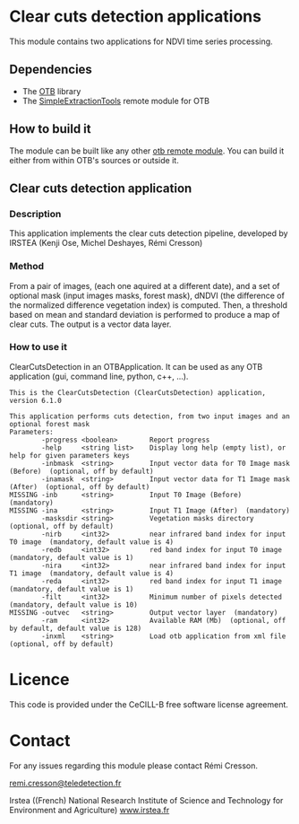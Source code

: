 # Clear cuts detection applications

This module contains two applications for NDVI time series processing.

## Dependencies

* The [OTB](https://www.orfeo-toolbox.org/) library
* The [SimpleExtractionTools](https://gitlab.irstea.fr/remi.cresson/SimpleExtractionTools) remote module for OTB

## How to build it

The module can be built like any other [otb remote module](https://wiki.orfeo-toolbox.org/index.php/How_to_write_a_remote_module). You can build it either from within OTB's sources or outside it.


## Clear cuts detection application

### Description

This application implements the clear cuts detection pipeline, developed by IRSTEA (Kenji Ose, Michel Deshayes, Rémi Cresson)

### Method

From a pair of images, (each one aquired at a different date), and a set of optional mask (input images masks, forest mask), dNDVI (the difference of the normalized difference vegetation index) is computed. Then, a threshold based on mean and standard deviation is performed to produce a map of clear cuts. The output is a vector data layer.

### How to use it

ClearCutsDetection in an OTBApplication.
It can be used as any OTB application (gui, command line, python, c++, ...).

```
This is the ClearCutsDetection (ClearCutsDetection) application, version 6.1.0

This application performs cuts detection, from two input images and an optional forest mask
Parameters: 
        -progress <boolean>        Report progress 
        -help     <string list>    Display long help (empty list), or help for given parameters keys
        -inbmask  <string>         Input vector data for T0 Image mask (Before)  (optional, off by default)
        -inamask  <string>         Input vector data for T1 Image mask (After)  (optional, off by default)
MISSING -inb      <string>         Input T0 Image (Before)  (mandatory)
MISSING -ina      <string>         Input T1 Image (After)  (mandatory)
        -masksdir <string>         Vegetation masks directory  (optional, off by default)
        -nirb     <int32>          near infrared band index for input T0 image  (mandatory, default value is 4)
        -redb     <int32>          red band index for input T0 image  (mandatory, default value is 1)
        -nira     <int32>          near infrared band index for input T1 image  (mandatory, default value is 4)
        -reda     <int32>          red band index for input T1 image  (mandatory, default value is 1)
        -filt     <int32>          Minimum number of pixels detected  (mandatory, default value is 10)
MISSING -outvec   <string>         Output vector layer  (mandatory)
        -ram      <int32>          Available RAM (Mb)  (optional, off by default, default value is 128)
        -inxml    <string>         Load otb application from xml file  (optional, off by default)

```

Licence
=======

This code is provided under the CeCILL-B free software license agreement.

Contact
=======

For any issues regarding this module please contact Rémi Cresson.

remi.cresson@teledetection.fr

Irstea ((French) National Research Institute of Science and Technology for Environment and Agriculture)
www.irstea.fr
